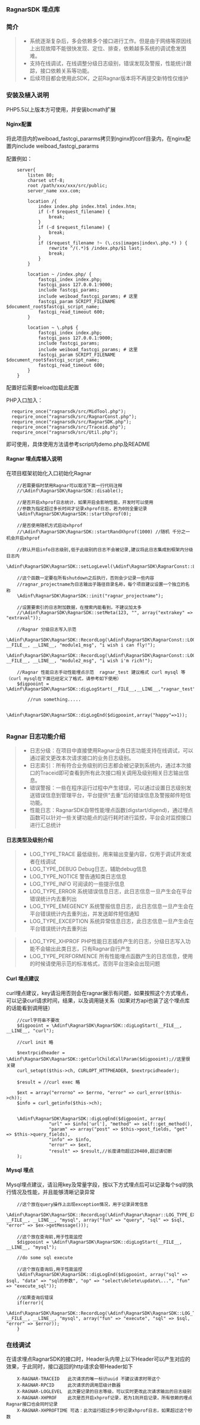 ### RagnarSDK 埋点库

### 简介
> * 系统逐渐复杂后，多会依赖多个接口进行工作。但是由于网络等原因线上出现故障不能很快发现、定位、排查，依赖越多系统的调试愈发困难。
> * 支持在线调试，在线调整分级日志级别，错误发现及警报，性能统计跟踪，接口依赖关系等功能。
> * 后续项目都会使用此SDK，之前Ragnar版本将不再提交新特性仅维护

### 安装及植入说明
PHP5.5以上版本方可使用，并安装bcmath扩展

#### Nginx配置

将此项目内的weiboad_fastcgi_pararms拷贝到nginx的conf目录内，在nginx配置内include weiboad_fastcgi_pararms   
 
配置例如：

```
    server{
        listen 80;
        charset utf-8;
        root /path/xxx/xxx/src/public;
        server_name xxx.com;
        
        location /{
            index index.php index.html index.htm;
            if (-f $request_filename) {
                break;
            }
            if (-d $request_filename) {
                break;
            }
            if ($request_filename !~ (\.css|images|index\.php.*) ) {
                rewrite ^/(.*)$ /index.php/$1 last;
                break;
            }
        }
    
        location ~ /index.php/ {
            fastcgi_index index.php;
            fastcgi_pass 127.0.0.1:9000;
            include fastcgi_params;
            include weiboad_fastcgi_params; # 这里
            fastcgi_param SCRIPT_FILENAME $document_root$fastcgi_script_name;
            fastcgi_read_timeout 600;
        }
    
        location ~ \.php$ {
            fastcgi_index index.php;
            fastcgi_pass 127.0.0.1:9000;
            include fastcgi_params;
            include weiboad_fastcgi_params; # 这里
            fastcgi_param SCRIPT_FILENAME $document_root$fastcgi_script_name;
            fastcgi_read_timeout 600;
        }
    }
```

配置好后需要reload加载此配置

PHP入口加入：
```
  requrire_once("ragnarsdk/src/MidTool.php");
  requrire_once("ragnarsdk/src/RagnarConst.php");
  requrire_once("ragnarsdk/src/RagnarSDK.php");
  requrire_once("ragnarsdk/src/Traceid.php");
  requrire_once("ragnarsdk/src/Util.php");

```

即可使用，具体使用方法请参考script内demo.php及README


#### Ragnar 埋点库植入说明

在项目框架初始化入口初始化Ragnar

```
    //若需要临时禁用Ragnar可以取消下面一行代码注释
    //\Adinf\RagnarSDK\RagnarSDK::disable();
    
    //是否开启xhprof日志统计，如果开启会影响性能，开发时可以使用
    //参数为指定超过多长时间才记录xhprof日志，若为0则全量记录
    \Adinf\RagnarSDK\RagnarSDK::startXhprof(0);
    
    //是否使用随机方式启动xhprof
    //\Adinf\RagnarSDK\RagnarSDK::startRandXhprof(1000) //随机 千分之一机会开启xhprof
        
    //默认开启info日志级别,低于此级别的日志不会被记录,建议将此日志集成到框架内分级日志内
    \Adinf\RagnarSDK\RagnarSDK::setLogLevel(\Adinf\RagnarSDK\RagnarConst::LOG_TYPE_INFO); 
    
    //这个函数一定要在所有shutdown之后执行，否则会少记录一些内容
    //ragnar_projectname为日志输出子路径目录名称，每个项目建议设置一个独立的名称
    \Adinf\RagnarSDK\RagnarSDK::init("ragnar_projectname");
     
    //设置要索引的日志附加数据，在搜索内能看到，不建议加太多
    //\Adinf\RagnarSDK\RagnarSDK::setMeta(123, "", array("extrakey" => "extraval"));
    
    //Ragnar 分级日志写入示范
    \Adinf\RagnarSDK\RagnarSDK::RecordLog(\Adinf\RagnarSDK\RagnarConst::LOG_TYPE_INFO, __FILE__, __LINE__, "module1_msg", "i wish i can fly!");
    \Adinf\RagnarSDK\RagnarSDK::RecordLog(\Adinf\RagnarSDK\RagnarConst::LOG_TYPE_INFO, __FILE__, __LINE__, "module2_msg", "i wish i'm rich!");
    
    //Ragnar 性能日志手动性能埋点示范  ragnar_test 建议格式 curl mysql 等 （curl mysql在下面已经定义了格式，请参考如下使用）
    $digpooint = \Adinf\RagnarSDK\RagnarSDK::digLogStart(__FILE__,__LINE__,"ragnar_test");
    
        //run something.....
    
    \Adinf\RagnarSDK\RagnarSDK::digLogEnd($digpooint,array("happy"=>1));
    

```

### Ragnar 日志功能介绍
> * 日志分级：在项目中直接使用Ragnar业务日志功能支持在线调试，可以通过密文更改本次请求接口的业务日志级别。
> * 日志索引：所有符合业务级别的日志都会被记录到系统内，通过本次接口的Traceid即可查看到所有此次接口相关调用及级别相关日志输出信息。
> * 错误警报：一些在程序运行过程中产生错误，可以通过设置日志级别发送错误信息到管理平台，平台提供“去重”后的错误信息及警报邮件短信功能。
> * 性能日志：RagnarSDK自带性能埋点函数(digstart/digend)，通过埋点函数可以针对一些关键功能点的运行耗时进行监控，平台会对监控接口进行汇总统计

#### 日志类型及级别介绍
> * LOG_TYPE_TRACE 最低级别，用来输出变量内容，仅用于调试开发或者在线调试
> * LOG_TYPE_DEBUG Debug日志，辅助debug信息
> * LOG_TYPE_NOTICE 警告通知类日志信息
> * LOG_TYPE_INFO  可阅读的一些提示信息
> * LOG_TYPE_ERROR 系统错误信息日志，此日志信息一旦产生会在平台错误统计内去重列出
> * LOG_TYPE_EMEGENCY 系统警报信息日志，此日志信息一旦产生会在平台错误统计内去重列出，并发送邮件短信通知
> * LOG_TYPE_EXCEPTION 系统异常信息日志，此日志信息一旦产生会在平台错误统计内去重列出

> * LOG_TYPE_XHPROF PHP性能日志插件产生的日志，分级日志写入功能不会输出此类日志，只有Ragnar自行产生
> * LOG_TYPE_PERFORMENCE 所有性能埋点函数产生的日志信息，使用的时候请使用示范的标准格式，否则平台渲染会出现问题


#### Curl 埋点建议
curl埋点建议，key请沿用否则会在ragnar展示有问题，如果按照这个方式埋点，可以记录curl请求时间，结果，以及调用链关系（如果对方api也装了这个埋点库的话能看到调用链）

```
    //curl字符串不要改
    $digpooint = \Adinf\RagnarSDK\RagnarSDK::digLogStart(__FILE__, __LINE__, "curl");
    
    //curl init 略 
    
    $nextrpcidheader = \Adinf\RagnarSDK\RagnarSDK::getCurlChildCallParam($digpooint);//这里很关键
    curl_setopt($this->ch, CURLOPT_HTTPHEADER, $nextrpcidheader);
    
    $result = //curl exec 略
    
    $ext = array("errorno" => $errno, "error" => curl_error($this->ch));
    $info = curl_getinfo($this->ch);
    
    
    \Adinf\RagnarSDK\RagnarSDK::digLogEnd($digpooint, array(
                "url" => $info['url'], "method" => self::get_method(),
                "param" => array("post" => $this->post_fields, "get" => $this->query_fields),
                "info" => $info,
                "error" => $ext,
                "result" => $result,//长度请勿超过20480,超过请切断
    );

```

#### Mysql 埋点 
Mysql埋点建议，请沿用key及常量字段，按以下方式埋点后可以记录每个sql的执行情况及性能，并且能够清晰记录异常
```
    //这个放在query操作上出现exception情况，用于记录异常信息
    \Adinf\RagnarSDK\RagnarSDK::RecordLog(\Adinf\Ragnar\Ragnar::LOG_TYPE_EXCEPTION, __FILE__, __LINE__, "mysql", array("fun" => "query", "sql" => $sql, "error" => $ex->getMessage()));
    
    //这个放在查询前,用于性能监控
    $digpooint = \Adinf\RagnarSDK\RagnarSDK::digLogStart(__FILE__, __LINE__, "mysql");
    
    //do some sql execute
    
    //这个放在查询后,用于性能监控
    \Adinf\RagnarSDK\RagnarSDK::digLogEnd($digpooint, array("sql" => $sql, "data" => "sql的参数", "op" => "select\delete\update\...", "fun" => "execute_sql"));
    
    //如果查询后错误
    if(error){
        \Adinf\RagnarSDK\RagnarSDK::RecordLog(\Adinf\RagnarSDK\RagnarSDK::LOG_TYPE_EXCEPTION, __FILE__, __LINE__, "mysql", array("fun" => "execute", "sql" => $sql, "error" => $error));
    }
```

### 在线调试
在请求埋点RagnarSDK的接口时，Header头内带上以下Header可以产生对应的效果，于此同时，接口返回的http请求会带Header如下

```
    X-RAGNAR-TRACEID   此次请求的唯一标识uuid 不建议请求时带这个
    X-RAGNAR-RPCID     此次请求的调用层级计数器
    X-RAGNAR-LOGLEVEL  此次要记录的日志等级，可以实时更改此次请求输出的日志级别
    X-RAGNAR-XHPROF    此次是否开启xhprof记录，若为1则开启记录，所有依赖的埋点Ragnar接口也会同时记录
    X-RAGNAR-XHPROFTIME 可选：此次运行超过多少秒记录xhprof日志，如果超过这个秒数
```
